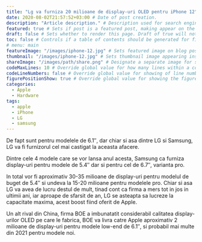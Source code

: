 ```yaml
---
title: "Lg va furniza 20 milioane de display-uri OLED pentru iPhone 12" # Title of the blog post.
date: 2020-08-02T21:57:52+03:00 # Date of post creation.
description: "Article description." # Description used for search engine.
featured: true # Sets if post is a featured post, making appear on the home page side bar.
draft: false # Sets whether to render this page. Draft of true will not be rendered.
toc: false # Controls if a table of contents should be generated for first-level links automatically.
# menu: main
featureImage: "/images/iphone-12.jpg" # Sets featured image on blog post.
thumbnail: "/images/iphone-12.jpg" # Sets thumbnail image appearing inside card on homepage.
shareImage: "/images/path/share.png" # Designate a separate image for social media sharing.
codeMaxLines: 10 # Override global value for how many lines within a code block before auto-collapsing.
codeLineNumbers: false # Override global value for showing of line numbers within code block.
figurePositionShow: true # Override global value for showing the figure label.
categories:
  - Apple
  - Hardware
tags:
  - apple
  - iPhone
  - LG
  - samsung
---
```


De fapt sunt pentru modelele de 6.1″, dar chiar si asa dintre LG si Samsung, LG va fi furnizorul cel mai castigat la aceasta afacere.

Dintre cele 4 modele care se vor lansa anul acesta, Samsung ca furniza display-uri pentru modele de 5.4″ dar si pentru cel de 6.7″, varianta pro.

In total vor fi aproximativ 30-35 milioane de display-uri pentru modelul de buget de 5.4″ si undeva la 15-20 milioane pentru modelele pro. Chiar si asa LG va avea de lucru destul de mult, tinad cont ca firma a mers tot in jos in ultimii ani, iar aproape de sfarsit de an, LG se asteapta sa lucreze la capacitate maxima, acest boost fiind oferit de Apple.

Un alt rival din China, firma BOE a imbunatatit considerabil calitatea display-urilor OLED pe care le fabrica, BOE va livra catre Apple aproximativ 2 milioane de display-uri pentru modele low-end de 6.1″, si probabil mai multe din 2021 pentru modele noi.
